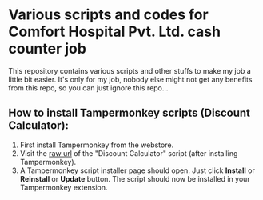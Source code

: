 # Various scripts and codes for Comfort Hospital Pvt. Ltd. cash counter job

This repository contains various scripts and other stuffs to make my job a little bit easier. It's only for my job, nobody else might not get any benefits from this repo, so you can just ignore this repo...


## How to install Tampermonkey scripts (Discount Calculator):
1. First install Tampermonkey from the webstore.
2. Visit the [raw url](https://raw.githubusercontent.com/shawmik7/Various_Things_for_My_Hospital_Job/main/discount_calculator.user.js) of the "Discount Calculator" script (after installing Tampermonkey).
3. A Tampermonkey script installer page should open. Just click **Install** or **Reinstall** or **Update** button. The script should now be installed in your Tampermonkey extension. 
